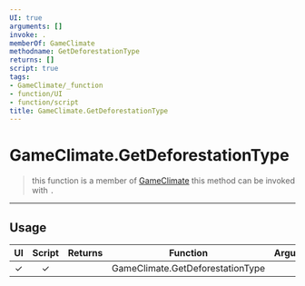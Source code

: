 ```yaml
---
UI: true
arguments: []
invoke: .
memberOf: GameClimate
methodname: GetDeforestationType
returns: []
script: true
tags:
- GameClimate/_function
- function/UI
- function/script
title: GameClimate.GetDeforestationType
---
```

# GameClimate.GetDeforestationType
> this function is a member of [GameClimate](civ-6/lua/GameClimate.md)
> this method can be invoked with `.`
-----
## Usage
|  UI | Script | Returns | Function | Arguments |
|:---:|:------:|-------:|:--------:|:---------|
|✓|✓||GameClimate.GetDeforestationType||
